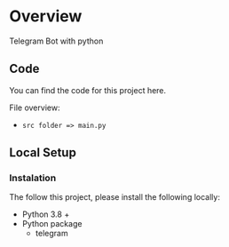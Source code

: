 # **Overview**
Telegram Bot with python

## **Code**

You can find the code for this project here.

File overview:
- `src folder => main.py`

## **Local Setup**

### **Instalation**

The follow this project, please install the following locally:

- Python 3.8 +
- Python package
  - telegram 

